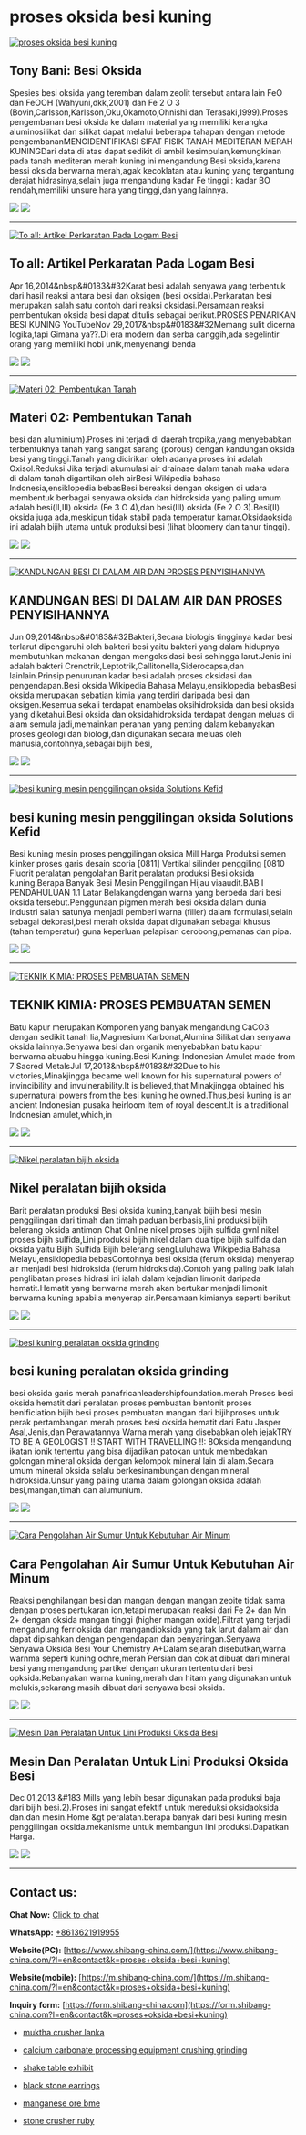 # proses oksida besi kuning

<a href="https://swt.shibang-china.com/?l=en&img&k=proses+oksida+besi+kuning" target="_blank">![proses oksida besi kuning](http://static.shibang-china.com/all-800x300/535.jpg)</a>

## Tony Bani: Besi Oksida
Spesies besi oksida yang teremban dalam zeolit tersebut antara lain FeO dan FeOOH (Wahyuni,dkk,2001) dan Fe 2 O 3 (Bovin,Carlsson,Karlsson,Oku,Okamoto,Ohnishi dan Terasaki,1999).Proses pengembanan besi oksida ke dalam material yang memiliki kerangka aluminosilikat dan silikat dapat melalui beberapa tahapan dengan metode pengembananMENGIDENTIFIKASI SIFAT FISIK TANAH MEDITERAN MERAH KUNINGDari data di atas dapat sedikit di ambil kesimpulan,kemungkinan pada tanah mediteran merah kuning ini mengandung Besi oksida,karena bessi oksida berwarna merah,agak kecoklatan atau kuning yang tergantung derajat hidrasinya,selain juga mengandung kadar Fe tinggi : kadar BO rendah,memiliki unsure hara yang tinggi,dan yang lainnya.


<a href="https://whatsapp.shibangsoft.com/WhatsApp.php" target="_blank" title="WhatsApp">![](http://static.shibang-china.com/icon/whatsapp.png)</a> <a href="https://swt.shibang-china.com/?l=en&icon&k=proses+oksida+besi+kuning" target="_blank">![](http://static.shibang-china.com/icon/chat-en.png)</a>

---

<a href="https://swt.shibang-china.com/?l=en&img&k=proses+oksida+besi+kuning" target="_blank">![To all: Artikel Perkaratan Pada Logam Besi](http://static.shibang-china.com/all-800x300/869.jpg)</a>

## To all: Artikel Perkaratan Pada Logam Besi
Apr 16,2014&nbsp&#0183&#32Karat besi adalah senyawa yang terbentuk dari hasil reaksi antara besi dan oksigen (besi oksida).Perkaratan besi merupakan salah satu contoh dari reaksi oksidasi.Persamaan reaksi pembentukan oksida besi dapat ditulis sebagai berikut.PROSES PENARIKAN BESI KUNING YouTubeNov 29,2017&nbsp&#0183&#32Memang sulit dicerna logika,tapi Gimana ya??.Di era modern dan serba canggih,ada segelintir orang yang memiliki hobi unik,menyenangi benda


<a href="https://whatsapp.shibangsoft.com/WhatsApp.php" target="_blank" title="WhatsApp">![](http://static.shibang-china.com/icon/whatsapp.png)</a> <a href="https://swt.shibang-china.com/?l=en&icon&k=proses+oksida+besi+kuning" target="_blank">![](http://static.shibang-china.com/icon/chat-en.png)</a>

---

<a href="https://swt.shibang-china.com/?l=en&img&k=proses+oksida+besi+kuning" target="_blank">![Materi 02: Pembentukan Tanah](http://static.shibang-china.com/all-800x300/798.jpg)</a>

## Materi 02: Pembentukan Tanah
besi dan aluminium).Proses ini terjadi di daerah tropika,yang menyebabkan terbentuknya tanah yang sangat sarang (porous) dengan kandungan oksida besi yang tinggi.Tanah yang dicirikan oleh adanya proses ini adalah Oxisol.Reduksi Jika terjadi akumulasi air drainase dalam tanah maka udara di dalam tanah digantikan oleh airBesi Wikipedia bahasa Indonesia,ensiklopedia bebasBesi bereaksi dengan oksigen di udara membentuk berbagai senyawa oksida dan hidroksida yang paling umum adalah besi(II,III) oksida (Fe 3 O 4),dan besi(III) oksida (Fe 2 O 3).Besi(II) oksida juga ada,meskipun tidak stabil pada temperatur kamar.Oksidaoksida ini adalah bijih utama untuk produksi besi (lihat bloomery dan tanur tinggi).


<a href="https://whatsapp.shibangsoft.com/WhatsApp.php" target="_blank" title="WhatsApp">![](http://static.shibang-china.com/icon/whatsapp.png)</a> <a href="https://swt.shibang-china.com/?l=en&icon&k=proses+oksida+besi+kuning" target="_blank">![](http://static.shibang-china.com/icon/chat-en.png)</a>

---

<a href="https://swt.shibang-china.com/?l=en&img&k=proses+oksida+besi+kuning" target="_blank">![KANDUNGAN BESI DI DALAM AIR DAN PROSES PENYISIHANNYA](http://static.shibang-china.com/all-800x300/1353.jpg)</a>

## KANDUNGAN BESI DI DALAM AIR DAN PROSES PENYISIHANNYA
Jun 09,2014&nbsp&#0183&#32Bakteri,Secara biologis tingginya kadar besi terlarut dipengaruhi oleh bakteri besi yaitu bakteri yang dalam hidupnya membutuhkan makanan dengan mengoksidasi besi sehingga larut.Jenis ini adalah bakteri Crenotrik,Leptotrik,Callitonella,Siderocapsa,dan lainlain.Prinsip penurunan kadar besi adalah proses oksidasi dan pengendapan.Besi oksida Wikipedia Bahasa Melayu,ensiklopedia bebasBesi oksida merupakan sebatian kimia yang terdiri daripada besi dan oksigen.Kesemua sekali terdapat enambelas oksihidroksida dan besi oksida yang diketahui.Besi oksida dan oksidahidroksida terdapat dengan meluas di alam semula jadi,memainkan peranan yang penting dalam kebanyakan proses geologi dan biologi,dan digunakan secara meluas oleh manusia,contohnya,sebagai bijih besi,


<a href="https://whatsapp.shibangsoft.com/WhatsApp.php" target="_blank" title="WhatsApp">![](http://static.shibang-china.com/icon/whatsapp.png)</a> <a href="https://swt.shibang-china.com/?l=en&icon&k=proses+oksida+besi+kuning" target="_blank">![](http://static.shibang-china.com/icon/chat-en.png)</a>

---

<a href="https://swt.shibang-china.com/?l=en&img&k=proses+oksida+besi+kuning" target="_blank">![besi kuning mesin penggilingan oksida Solutions Kefid](http://static.shibang-china.com/all-800x300/130.jpg)</a>

## besi kuning mesin penggilingan oksida Solutions Kefid
Besi kuning mesin proses penggilingan oksida Mill Harga Produksi semen klinker proses garis desain scoria [0811] Vertikal silinder penggiling [0810 Fluorit peralatan pengolahan Barit peralatan produksi Besi oksida kuning.Berapa Banyak Besi Mesin Penggilingan Hijau viaaudit.BAB I PENDAHULUAN 1.1 Latar Belakangdengan warna yang berbeda dari besi oksida tersebut.Penggunaan pigmen merah besi oksida dalam dunia industri salah satunya menjadi pemberi warna (filler) dalam formulasi,selain sebagai dekorasi,besi merah oksida dapat digunakan sebagai khusus (tahan temperatur) guna keperluan pelapisan cerobong,pemanas dan pipa.


<a href="https://whatsapp.shibangsoft.com/WhatsApp.php" target="_blank" title="WhatsApp">![](http://static.shibang-china.com/icon/whatsapp.png)</a> <a href="https://swt.shibang-china.com/?l=en&icon&k=proses+oksida+besi+kuning" target="_blank">![](http://static.shibang-china.com/icon/chat-en.png)</a>

---

<a href="https://swt.shibang-china.com/?l=en&img&k=proses+oksida+besi+kuning" target="_blank">![TEKNIK KIMIA: PROSES PEMBUATAN SEMEN](http://static.shibang-china.com/all-800x300/553.jpg)</a>

## TEKNIK KIMIA: PROSES PEMBUATAN SEMEN
Batu kapur merupakan Komponen yang banyak mengandung CaCO3 dengan sedikit tanah lia,Magnesium Karbonat,Alumina Silikat dan senyawa oksida lainnya.Senyawa besi dan organik menyebabkan batu kapur berwarna abuabu hingga kuning.Besi Kuning: Indonesian Amulet made from 7 Sacred MetalsJul 17,2013&nbsp&#0183&#32Due to his victories,Minakjingga became well known for his supernatural powers of invincibility and invulnerability.It is believed,that Minakjingga obtained his supernatural powers from the besi kuning he owned.Thus,besi kuning is an ancient Indonesian pusaka heirloom item of royal descent.It is a traditional Indonesian amulet,which,in


<a href="https://whatsapp.shibangsoft.com/WhatsApp.php" target="_blank" title="WhatsApp">![](http://static.shibang-china.com/icon/whatsapp.png)</a> <a href="https://swt.shibang-china.com/?l=en&icon&k=proses+oksida+besi+kuning" target="_blank">![](http://static.shibang-china.com/icon/chat-en.png)</a>

---

<a href="https://swt.shibang-china.com/?l=en&img&k=proses+oksida+besi+kuning" target="_blank">![Nikel peralatan bijih oksida](http://static.shibang-china.com/all-800x300/1101.jpg)</a>

## Nikel peralatan bijih oksida
Barit peralatan produksi Besi oksida kuning,banyak bijih besi mesin penggilingan dari timah dan timah paduan berbasis,lini produksi bijih belerang oksida antimon Chat Online nikel proses bijih sulfida gvnl nikel proses bijih sulfida,Lini produksi bijih nikel dalam dua tipe bijih sulfida dan oksida yaitu Bijih Sulfida Bijih belerang sengLuluhawa Wikipedia Bahasa Melayu,ensiklopedia bebasContohnya besi oksida (ferum oksida) menyerap air menjadi besi hidroksida (ferum hidroksida).Contoh yang paling baik ialah penglibatan proses hidrasi ini ialah dalam kejadian limonit daripada hematit.Hematit yang berwarna merah akan bertukar menjadi limonit berwarna kuning apabila menyerap air.Persamaan kimianya seperti berikut:


<a href="https://whatsapp.shibangsoft.com/WhatsApp.php" target="_blank" title="WhatsApp">![](http://static.shibang-china.com/icon/whatsapp.png)</a> <a href="https://swt.shibang-china.com/?l=en&icon&k=proses+oksida+besi+kuning" target="_blank">![](http://static.shibang-china.com/icon/chat-en.png)</a>

---

<a href="https://swt.shibang-china.com/?l=en&img&k=proses+oksida+besi+kuning" target="_blank">![besi kuning peralatan oksida grinding](http://static.shibang-china.com/all-800x300/533.jpg)</a>

## besi kuning peralatan oksida grinding
besi oksida garis merah panafricanleadershipfoundation.merah Proses besi oksida hematit dari peralatan proses pembuatan bentonit proses benificiation bijih besi proses pembuatan mangan dari bijihproses untuk perak pertambangan merah proses besi oksida hematit dari Batu Jasper Asal,Jenis,dan Perawatannya Warna merah yang disebabkan oleh jejakTRY TO BE A GEOLOGIST !! START WITH TRAVELLING !!: 8Oksida mengandung ikatan ionik tertentu yang bisa dijadikan patokan untuk membedakan golongan mineral oksida dengan kelompok mineral lain di alam.Secara umum mineral oksida selalu berkesinambungan dengan mineral hidroksida.Unsur yang paling utama dalam golongan oksida adalah besi,mangan,timah dan alumunium.


<a href="https://whatsapp.shibangsoft.com/WhatsApp.php" target="_blank" title="WhatsApp">![](http://static.shibang-china.com/icon/whatsapp.png)</a> <a href="https://swt.shibang-china.com/?l=en&icon&k=proses+oksida+besi+kuning" target="_blank">![](http://static.shibang-china.com/icon/chat-en.png)</a>

---

<a href="https://swt.shibang-china.com/?l=en&img&k=proses+oksida+besi+kuning" target="_blank">![Cara Pengolahan Air Sumur Untuk Kebutuhan Air Minum](http://static.shibang-china.com/all-800x300/363.jpg)</a>

## Cara Pengolahan Air Sumur Untuk Kebutuhan Air Minum
Reaksi penghilangan besi dan mangan dengan mangan zeoite tidak sama dengan proses pertukaran ion,tetapi merupakan reaksi dari Fe 2+ dan Mn 2+ dengan oksida mangan tinggi (higher mangan oxide).Filtrat yang terjadi mengandung ferrioksida dan mangandioksida yang tak larut dalam air dan dapat dipisahkan dengan pengendapan dan penyaringan.Senyawa Senyawa Oksida Besi Your Chemistry A+Dalam sejarah disebutkan,warna warnma seperti kuning ochre,merah Persian dan coklat dibuat dari mineral besi yang mengandung partikel dengan ukuran tertentu dari besi opksida.Kebanyakan warna kuning,merah dan hitam yang digunakan untuk melukis,sekarang masih dibuat dari senyawa besi oksida.


<a href="https://whatsapp.shibangsoft.com/WhatsApp.php" target="_blank" title="WhatsApp">![](http://static.shibang-china.com/icon/whatsapp.png)</a> <a href="https://swt.shibang-china.com/?l=en&icon&k=proses+oksida+besi+kuning" target="_blank">![](http://static.shibang-china.com/icon/chat-en.png)</a>

---

<a href="https://swt.shibang-china.com/?l=en&img&k=proses+oksida+besi+kuning" target="_blank">![Mesin Dan Peralatan Untuk Lini Produksi Oksida Besi](http://static.shibang-china.com/all-800x300/124.jpg)</a>

## Mesin Dan Peralatan Untuk Lini Produksi Oksida Besi
Dec 01,2013 &#183 Mills yang lebih besar digunakan pada produksi baja dari bijih besi.2).Proses ini sangat efektif untuk mereduksi oksidaoksida dan.dan mesin.Home &gt peralatan.berapa banyak dari besi kuning mesin penggilingan oksida.mekanisme untuk membangun lini produksi.Dapatkan Harga.

<a href="https://whatsapp.shibangsoft.com/WhatsApp.php" target="_blank" title="WhatsApp">![](http://static.shibang-china.com/icon/whatsapp.png)</a> <a href="https://swt.shibang-china.com/?l=en&icon&k=proses+oksida+besi+kuning" target="_blank">![](http://static.shibang-china.com/icon/chat-en.png)</a>

---
## Contact us:

**Chat Now:** [Click to chat](https://swt.shibang-china.com?l=en&contact&k=proses+oksida+besi+kuning)

**WhatsApp:**  [+8613621919955](https://whatsapp.shibangsoft.com/WhatsApp.php)

**Website(PC):** [https://www.shibang-china.com/](https://www.shibang-china.com/?l=en&contact&k=proses+oksida+besi+kuning)

**Website(mobile):** [https://m.shibang-china.com/](https://m.shibang-china.com/?l=en&contact&k=proses+oksida+besi+kuning)

**Inquiry form:** [https://form.shibang-china.com](https://form.shibang-china.com?l=en&contact&k=proses+oksida+besi+kuning)

* [muktha crusher lanka](../121/muktha%20crusher%20lanka.md)

* [calcium carbonate processing equipment crushing grinding](../117/calcium%20carbonate%20processing%20equipment%20crushing%20grinding.md)

* [shake table exhibit](../121/shake%20table%20exhibit.md)

* [black stone earrings](../123/black%20stone%20earrings.md)

* [manganese ore bme](../113/manganese%20ore%20bme.md)

* [stone crusher ruby](../117/stone%20crusher%20ruby.md)